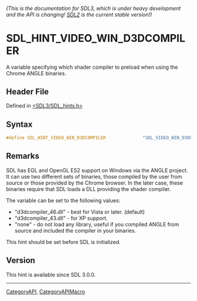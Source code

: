 ###### (This is the documentation for SDL3, which is under heavy development and the API is changing! [SDL2](https://wiki.libsdl.org/SDL2/) is the current stable version!)
# SDL_HINT_VIDEO_WIN_D3DCOMPILER

A variable specifying which shader compiler to preload when using the Chrome ANGLE binaries.

## Header File

Defined in [<SDL3/SDL_hints.h>](https://github.com/libsdl-org/SDL/blob/main/include/SDL3/SDL_hints.h)

## Syntax

```c
#define SDL_HINT_VIDEO_WIN_D3DCOMPILER              "SDL_VIDEO_WIN_D3DCOMPILER"
```

## Remarks

SDL has EGL and OpenGL ES2 support on Windows via the ANGLE project. It can
use two different sets of binaries, those compiled by the user from source
or those provided by the Chrome browser. In the later case, these binaries
require that SDL loads a DLL providing the shader compiler.

The variable can be set to the following values:

- "d3dcompiler_46.dll" - best for Vista or later. (default)
- "d3dcompiler_43.dll" - for XP support.
- "none" - do not load any library, useful if you compiled ANGLE from
  source and included the compiler in your binaries.

This hint should be set before SDL is initialized.

## Version

This hint is available since SDL 3.0.0.

----
[CategoryAPI](CategoryAPI), [CategoryAPIMacro](CategoryAPIMacro)

